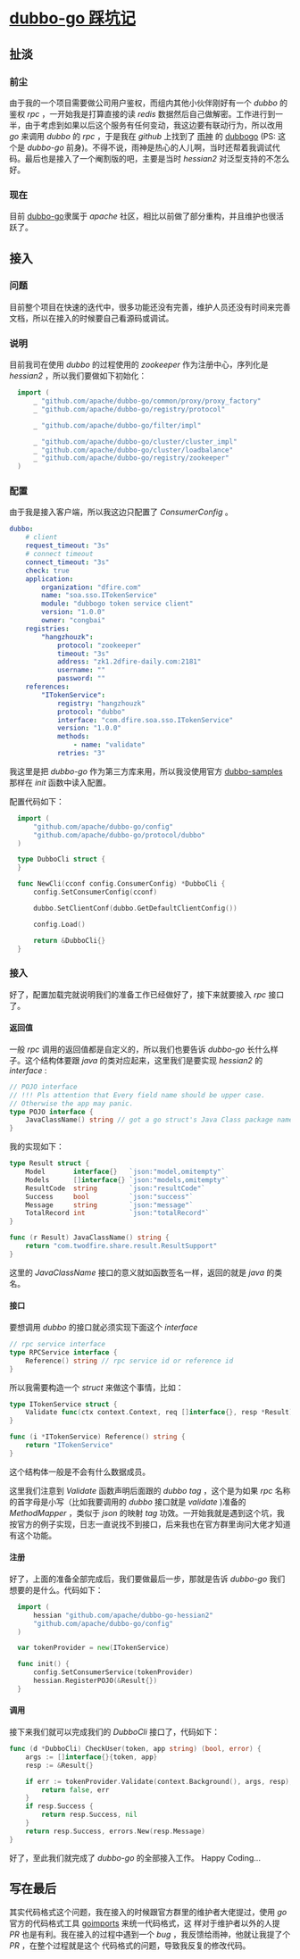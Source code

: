 # [dubbo-go 踩坑记](https://dubbogo.github.io/dubbo-go-website/zh-cn/blog/dubbo-go-experience.html)

## 扯淡

### 前尘

由于我的一个项目需要做公司用户鉴权，而组内其他小伙伴刚好有一个 _dubbo_ 的鉴权 _rpc_ ，一开始我是打算直接的读 _redis_ 数据然后自己做解密。工作进行到一半，由于考虑到如果以后这个服务有任何变动，我这边要有联动行为，所以改用 _go_ 来调用 _dubbo_ 的 _rpc_ ，于是我在 _github_ 上找到了 [雨神](https://github.com/AlexStocks) 的 [dubbogo](https://github.com/AlexStocks/dubbogo) (PS: 这个是 _dubbo-go_ 前身)。不得不说，雨神是热心的人儿啊，当时还帮着我调试代码。最后也是接入了一个阉割版的吧，主要是当时 _hessian2_ 对泛型支持的不怎么好。

### 现在

目前 [dubbo-go](https://github.com/apache/dubbo-go)隶属于 _apache_ 社区，相比以前做了部分重构，并且维护也很活跃了。

## 接入

### 问题

目前整个项目在快速的迭代中，很多功能还没有完善，维护人员还没有时间来完善文档，所以在接入的时候要自己看源码或调试。

### 说明

目前我司在使用 _dubbo_ 的过程使用的 _zookeeper_ 作为注册中心，序列化是 _hessian2_ ，所以我们要做如下初始化：

```go
  import (
      _ "github.com/apache/dubbo-go/common/proxy/proxy_factory"
      _ "github.com/apache/dubbo-go/registry/protocol"

      _ "github.com/apache/dubbo-go/filter/impl"

      _ "github.com/apache/dubbo-go/cluster/cluster_impl"
      _ "github.com/apache/dubbo-go/cluster/loadbalance"
      _ "github.com/apache/dubbo-go/registry/zookeeper"
  )
```

### 配置

由于我是接入客户端，所以我这边只配置了 _ConsumerConfig_ 。

```yaml
dubbo:
    # client
    request_timeout: "3s"
    # connect timeout
    connect_timeout: "3s"
    check: true
    application:
        organization: "dfire.com"
        name: "soa.sso.ITokenService"
        module: "dubbogo token service client"
        version: "1.0.0"
        owner: "congbai"
    registries:
        "hangzhouzk":
            protocol: "zookeeper"
            timeout: "3s"
            address: "zk1.2dfire-daily.com:2181"
            username: ""
            password: ""
    references:
        "ITokenService":
            registry: "hangzhouzk"
            protocol: "dubbo"
            interface: "com.dfire.soa.sso.ITokenService"
            version: "1.0.0"
            methods:
                - name: "validate"
            retries: "3"
```

我这里是把 _dubbo-go_ 作为第三方库来用，所以我没使用官方 [dubbo-samples](https://github.com/dubbogo/dubbo-samples/golang) 那样在 _init_ 函数中读入配置。

配置代码如下：

```go
  import (
      "github.com/apache/dubbo-go/config"
      "github.com/apache/dubbo-go/protocol/dubbo"
  )

  type DubboCli struct {
  }

  func NewCli(cconf config.ConsumerConfig) *DubboCli {
      config.SetConsumerConfig(cconf)

      dubbo.SetClientConf(dubbo.GetDefaultClientConfig())

      config.Load()

      return &DubboCli{}
  }
```

### 接入

好了，配置加载完就说明我们的准备工作已经做好了，接下来就要接入 _rpc_ 接口了。

#### 返回值

一般 _rpc_ 调用的返回值都是自定义的，所以我们也要告诉 _dubbo-go_ 长什么样子。这个结构体要跟 _java_ 的类对应起来，这里我们是要实现 _hessian2_ 的 _interface_ :

```go
// POJO interface
// !!! Pls attention that Every field name should be upper case.
// Otherwise the app may panic.
type POJO interface {
	JavaClassName() string // got a go struct's Java Class package name which should be a POJO class.
}
```

我的实现如下：

```go
type Result struct {
	Model       interface{}   `json:"model,omitempty"`
	Models      []interface{} `json:"models,omitempty"`
	ResultCode  string        `json:"resultCode"`
	Success     bool          `json:"success"`
	Message     string        `json:"message"`
	TotalRecord int           `json:"totalRecord"`
}

func (r Result) JavaClassName() string {
	return "com.twodfire.share.result.ResultSupport"
}
```

这里的 _JavaClassName_ 接口的意义就如函数签名一样，返回的就是 _java_ 的类名。

#### 接口

要想调用 _dubbo_ 的接口就必须实现下面这个 _interface_

```go
// rpc service interface
type RPCService interface {
	Reference() string // rpc service id or reference id
}
```

所以我需要构造一个 _struct_ 来做这个事情，比如：

```go
type ITokenService struct {
	Validate func(ctx context.Context, req []interface{}, resp *Result) error `dubbo:"validate"`
}

func (i *ITokenService) Reference() string {
	return "ITokenService"
}
```

这个结构体一般是不会有什么数据成员。

这里我们注意到 _Validate_ 函数声明后面跟的 _dubbo tag_ ，这个是为如果 _rpc_ 名称的首字母是小写（比如我要调用的 _dubbo_ 接口就是 _validate_ )准备的 _MethodMapper_ ，类似于 _json_ 的映射 _tag_ 功效。一开始我就是遇到这个坑，我按官方的例子实现，日志一直说找不到接口，后来我也在官方群里询问大佬才知道有这个功能。

#### 注册

好了，上面的准备全部完成后，我们要做最后一步，那就是告诉 _dubbo-go_ 我们想要的是什么。代码如下：

```go
  import (
      hessian "github.com/apache/dubbo-go-hessian2"
      "github.com/apache/dubbo-go/config"
  )

  var tokenProvider = new(ITokenService)

  func init() {
      config.SetConsumerService(tokenProvider)
      hessian.RegisterPOJO(&Result{})
  }
```

#### 调用

接下来我们就可以完成我们的 _DubboCli_ 接口了，代码如下：

```go
func (d *DubboCli) CheckUser(token, app string) (bool, error) {
	args := []interface{}{token, app}
	resp := &Result{}

	if err := tokenProvider.Validate(context.Background(), args, resp); err != nil {
		return false, err
	}
	if resp.Success {
		return resp.Success, nil
	}
	return resp.Success, errors.New(resp.Message)
}
```

好了，至此我们就完成了 _dubbo-go_ 的全部接入工作。 Happy Coding...

## 写在最后

其实代码格式这个问题，我在接入的时候跟官方群里的维护者大佬提过，使用 _go_ 官方的代码格式工具 [goimports](https://github.com/golang/tools/tree/master/cmd/goimports) 来统一代码格式，这 样对于维护者以外的人提 _PR_ 也是有利。我在接入的过程中遇到一个 _bug_ ，我反馈给雨神，他就让我提了个 _PR_ ，在整个过程就是这个 代码格式的问题，导致我反复的修改代码。
